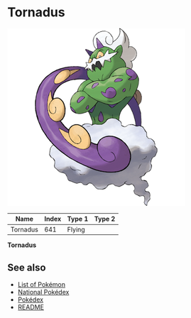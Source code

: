 # Tornadus


![Tornadus](images/641.png)

| **Name** | **Index** | **Type 1** | **Type 2** |
|----|----|----|----|
| Tornadus | 641 | Flying  |  |

**Tornadus** 

## See also

- [List of Pokémon](../pokemon.md)
- [National Pokédex](../national_pokedex.md)
- [Pokédex](../pokedex.md)
- [README](../README.md)
